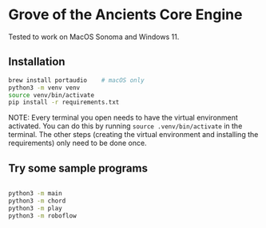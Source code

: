 # Grove of the Ancients Core Engine

Tested to work on MacOS Sonoma and Windows 11.

## Installation

```bash
brew install portaudio    # macOS only
python3 -m venv venv
source venv/bin/activate
pip install -r requirements.txt
```

NOTE: Every terminal you open needs to have the virtual environment activated. 
      You can do this by running `source .venv/bin/activate` in the terminal.
      The other steps (creating the virtual environment and installing the requirements) only need to be done once.

## Try some sample programs

```bash

python3 -m main
python3 -m chord
python3 -m play
python3 -m roboflow